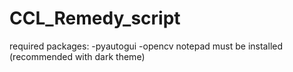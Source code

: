 # CCL_Remedy_script
required packages: 
-pyautogui
-opencv
notepad must be installed (recommended with dark theme)